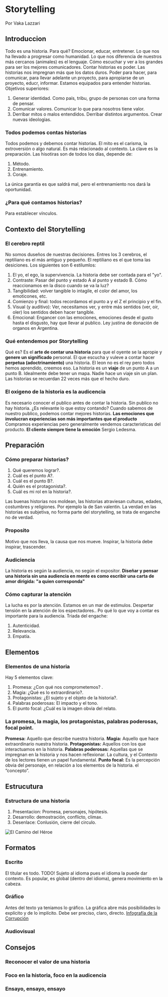 # Storytelling

Por Vaka Lazzari

## Introduccion
Todo es una historia. Para qué? Emocionar, educar, entretener. Lo que nos ha llevado a progresar como humanidad. 
Lo que nos diferencia de nuestros más cercanos (animales) es el lenguaje. Cómo escuchar y ver a los grandes para ser los mejores comunicadores. 
Contar historias es poder. Las historias nos impregnan más que los datos duros. Poder para hacer, para comunicar, para llevar adelante un proyecto, para apropiarse de un proyecto, educr, informar. Estamos equipados para entender historias. 
Objetivos superiores: 
1. Generar identidad.
  Como país, tribu, grupo de personas con una forma de pensar. 
2. Comunicar valores.
  Comunicar lo que para nosotros tiene valor. 
3. Derribar mitos o malos entendidos. 
  Derribar distintos argumentos. Crear nuevas ideologias. 

### Todos podemos contas historias
Todos podemos y debemos contar historias. El mito es el carisma, la extroversión o algo natural. Es más relacionado al contexto. La clave es la preparación. 
Las hisotiras son de todos los días, depende de: 
1. Método.
2. Entrenamiento.
3. Coraje.

La única garantía es que saldrá mal, pero el entrenamiento nos dará la oportunidad.

### ¿Para qué contamos historias?
Para establecer vínculos. 

## Contexto del Storytelling
### El cerebro reptil
No somos duseños de nuestras decisiones. Entres los 3 cerebros, el reptiliano es el más antiguo y pequeño. El reptiliano es el que toma las desiciones. 
Los siguientes son 6 estilumlos: 
1. El yo, el ego, la supervivencia. La historia debe ser contada para el "yo".
2. Contraste: Pasar del punto y estado A al punto y estado B. Cómo reaccionamos en la disco cuando se va la luz?
3. Tangibilidad: volver tangible lo intagile, el color del amor, los emoticones, etc. 
4. Comienzo y final: todos recordamos el punto a y el Z el principio y el fin. 
5. Visual (y auditivo): Ver, necesitamos ver, y entre más sentidos (ver, oir, oler) los sentidos deben hacer tangible. 
6. Emocional: Engancer con las emociones, emociones desde el gusto hasta el disgusto, hay que llevar al publico. Ley justina de donación de organos en Argentina. 

### Qué entendemos por Storytelling
Qué es? Es el **arte de contar una historia** para que el oyente se la apropie y **genere un significado** personal. 
El que escucha y vuleve a contar hacer **perpetua (adoctrinamiento)** una historia. El leon no es el rey pero todos hemos aprendido, creemos eso.
La historia es un **viaje** de un punto A a un punto B. Idealmente debe tener un mapa. Nadie hace un viaje sin un plan. Las historias se recuerdan 22 veces más que el hecho duro. 

### El oxigeno de la historia es la audicencia
Es necesario conocer el publico antes de contar la historia. Sin publico no hay historia. ¿Es relevante lo que estoy contando? Cuando sabemos de nuestro publico, podemos contar mejores historias. 
**Las emociones que involucran experiencias son más importantes que el producto** Compramos experiencias pero generalmente vendemos caracteristicas del producto. **El cliente siempre tiene la emoción** Sergio Ledesma. 

## Preparación
### Cómo preparar historias?
1. Qué queremos lograr?. 
2. Cuál es el punto A?.
3. Cuál es el punto B?.
4. Quién es el protagonista?.
5. Cuál es mi rol en la historia?. 

Las buenas historias nos moldean, las historias atraviesan culturas, edades, costumbres y religiones. 
Por ejemplo la de San valentin. 
La verdad en las historias es subjetiva, no forma parte del storytelling, se trata de enganche no de verdad. 

### Proposito
Motivo que nos lleva, la causa que nos mueve. Inspirar, la historia debe inspirar, trascender. 
### Audiciencia
La historia es según la audiencia, no según el expositor. 
**Diseñar y pensar una historia sin una audiencia en mente es como escribir una carta de amor dirigida: "a quien corresponda"**
### Cómo capturar la atención
La lucha es por la atención. Estamos en un mar de estimulos. 
Despertar tensión en la atención de los espectadores.. Po qué lo que voy a contar es importante para la audiencia. 
Triada del engache: 
1. Autenticidad.
2. Relevancia.
3. Empatía. 

## Elementos
### Elementos de una historia
Hay 5 elementos clave: 
1. Promesa: ¿Con qué nos comprometemos? .
2. Magia: ¿Qué es lo extraordinario?.
3. Protagonistas: ¿El sujeto y el objeto de la historia?.
4. Palabras poderosas: El impacto y el tono.
5. El punto focal: ¿Cuál es la imagen obvia del relato. 
### La promesa, la magia, los protagonistas, palabras poderosas, focal point.
**Promesa:** Aquello que describe nuestra historia.
**Magia:** Aquello que hace extraordinario nuestra historia.
**Protagonistas:** Aquellos con los que interactuamos en la historia.
**Palabras poderosas:** Aquellas que se impregnan en la historia y nos hacen reflexionar. La cultura, y el Contexto de los lectores tienen un papel fundamental.
**Punto focal:** Es la percepción obvia del personaje, en relación a los elementos de la historia. el “concepto”.

## Estrucutura
### Estructura de una historia
1. Presentacion: Promesa, personajes, hipótesis.
2. Desarrollo: demostración, conflicto, climax.
3. Desenlace: Conlusión, cierre del circulo. 

![El Camino del Héroe](https://www.javilayunta.com/wp-content/uploads/2019/02/Sin-t%C3%ADtulo-610x740.jpg)
## Formatos
### Escrito 
El titular es todo. TODO! Sujeto al idioma pues el idioma la puede dar contexto. Es popular, es global (dentro del idioma), genera movimiento en la cabeza. 
### Gráfico
Antes del texto ya teniamos lo gráfico. 
La gráfica abre más posibilidades lo explícito y de lo implícito. Debe ser preciso, claro, directo. 
[Infografía de la Corrupción](https://www.infobae.com/america/mundo/2018/08/18/el-peso-de-la-corrupcion-12-infografias-de-los-presidentes-que-mas-dinero-robaron/)
### Audiovisual

## Consejos
### Reconocer el valor de una historia

### Foco en la historia, foco en la audicencia

### Ensayo, ensayo, ensayo
